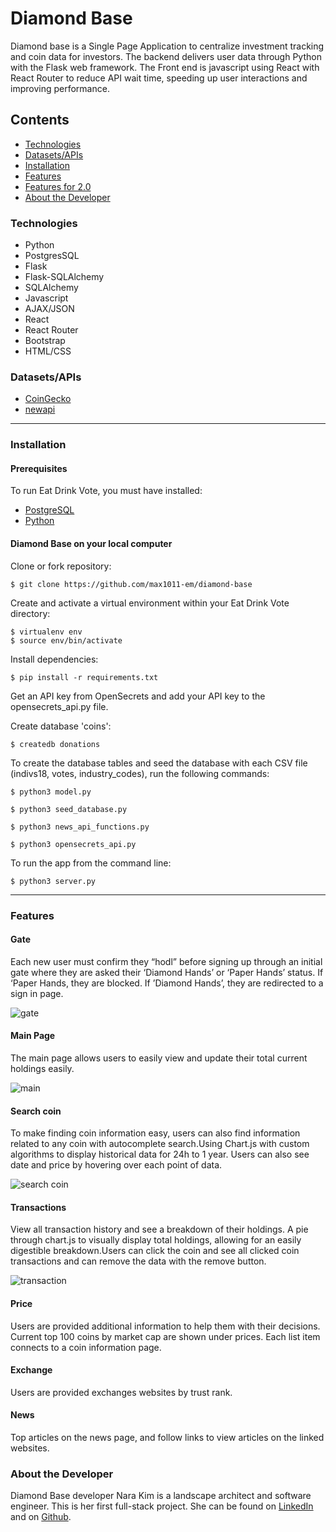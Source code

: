 # Diamond Base
Diamond base is a Single Page Application to centralize investment tracking and coin data for investors. The backend delivers user data through Python with the Flask web framework. The Front end is javascript using React with React Router to reduce API wait time, speeding up user interactions and improving performance.


<!-- ![Homepage](/static/gif/homepage.gif "Homepage") -->

## Contents
 - [Technologies](#technologies)
- [Datasets/APIs](#apis)
 - [Installation](#installation)
 - [Features](#features)
 - [Features for 2.0](#featuresfor2.0)
 - [About the Developer](#aboutthedeveloper)

### Technologies
* Python 
* PostgresSQL
* Flask
* Flask-SQLAlchemy
* SQLAlchemy
* Javascript
* AJAX/JSON
* React
* React Router
* Bootstrap
* HTML/CSS

### <a name="apis"></a> Datasets/APIs
* [CoinGecko](https://www.coingecko.com/en/api) 
* [newapi](https://newsapi.org/)

---
### Installation
#### Prerequisites
To run Eat Drink Vote, you must have installed:
 - [PostgreSQL](https://www.postgresql.org/)
 - [Python](https://www.python.org/downloads/)


 #### Diamond Base on your local computer

 Clone or fork repository:
 ```
 $ git clone https://github.com/max1011-em/diamond-base
 ```

Create and activate a virtual environment within your Eat Drink Vote directory:
```
$ virtualenv env
$ source env/bin/activate
```
Install dependencies:
```
$ pip install -r requirements.txt
```
Get an API key from OpenSecrets and add your API key to the opensecrets_api.py file.

Create database 'coins':
   ```
$ createdb donations
```
To create the database tables and seed the database with each CSV file (indivs18, votes, industry_codes), run the following commands:
   ```
$ python3 model.py
```
   ```
$ python3 seed_database.py
```
   ```
$ python3 news_api_functions.py
```
   ```
$ python3 opensecrets_api.py
```
  
To run the app from the command line:
```
$ python3 server.py
```
---
### Features

#### Gate
Each new user must confirm they “hodl” before signing up through an initial gate where they are asked their  ‘Diamond Hands’ or ‘Paper Hands’ status. 
If ‘Paper Hands, they are blocked.
If ’Diamond Hands’, they are redirected to a sign in page.

![gate](/static/gif/gate1.gif "gate")

#### Main Page
The main page allows users to easily view and update their total current holdings easily.

![main](/static/gif/main1.gif "main")

#### Search coin
To make finding coin information easy, users can also find information related to any coin with autocomplete search.Using Chart.js with custom algorithms to display historical data for 24h to 1 year. Users can also see date and price by hovering over each point of data.
 
![search coin](/static/gif/searchCoin.gif "search coin")

#### Transactions
View all transaction history and see a breakdown of their holdings. A pie through chart.js to visually display total holdings, allowing for an easily digestible breakdown.Users can click the coin and see all clicked coin transactions and can remove the data with the remove button.

![transaction](/static/gif/transaction.gif "transaction")

#### Price
Users are provided additional information to help them with their decisions. Current top 100 coins by market cap are shown under prices. Each list item connects to a coin information page.

<!-- ![Why It Matters Quiz](/static/gif/quiz.gif "Why It Matters Quiz") -->
#### Exchange
Users are provided exchanges websites by trust rank. 
<!-- ![Save & Share Quiz Results](/static/gif/saveresults.gif "Save & Share Quiz Results") -->
#### News
Top articles on the news page, and follow links to view articles on the linked websites.

<!-- ![Save & Share Quiz Results](/static/gif/saveresults.gif "Save & Share Quiz Results") -->


### <a name="aboutthedeveloper"></a> About the Developer
Diamond Base developer Nara Kim is a landscape architect and software engineer. This is her first full-stack project. She can be found on [LinkedIn](https://www.linkedin.com/in/nara-kim-6b4b37b0/) and on [Github](https://github.com/max1011-em).